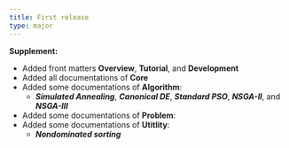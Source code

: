 ```yaml
---
title: First release
type: major
---
```


**Supplement:**

* Added front matters **Overview**, **Tutorial**, and **Development**
* Added all documentations of **Core**
* Added some documentations of **Algorithm**:
	- ***Simulated Annealing***, ***Canonical DE***, ***Standard PSO***, ***NSGA-II***, and ***NSGA-III*** 
* Added some documentations of **Problem**:
* Added some documentations of **Utitlity**:
	- ***Nondominated sorting***

